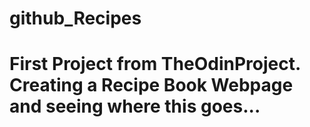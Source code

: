 # github_Recipes

# First Project from TheOdinProject. Creating a Recipe Book Webpage and seeing where this goes...